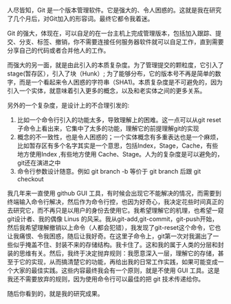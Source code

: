 人尽皆知，Git 是一个版本管理软件。它是强大的、令人困惑的。这就是我在研究了几个月后，对Git加入的形容词。最终它都令我着迷。

 Git 的强大，体现在，可以自足的在一台主机上完成管理版本，包括加入跟踪、提交、分支、标签、撤销，你不需要连接任何服务器软件就可以自足工作，直到需要分享自己的代码或者合并他人的工作。

 而强大的另一面，就是由此引入的本质复杂度。为了管理提交的颗粒度，它引入了stage(暂存区），引入了块（Hunk）; 为了能够分布，它的版本号不再是简单的数字，而是一个看起来令人困惑的字符串（SHA1)。本质复杂度是不可避免的，因为引入一个实体，就意味着引入更多的概念，以及和老实体之间的更多关系。

另外的一个复杂度，是设计上的不合理引发的:

1. 比如一个命令行引入的功能太多，导致理解上的困难。这一点可以从git reset 子命令上看出来，它集中了太多的功能，理解它的前提理解git的实现
2. 概念的不一致性，也是令人困惑的；一个实体概念有多重表达也是一个麻烦，比如暂存区有多个名字其实是一个意思，包括Index，Stage，Cache，有些地方使用Index
 ,有些地方使用 Cache、Stage。人为的复杂度是可以避免的，git还在演进之中
3. 命令行参数设计随意。例如 git branch -b 等价于 git branch 后跟 git checkout 


 我几年来一直使用 github GUI 工具，有时候会出现它不能解决的情况，而需要到终端输入命令行解决，然后作为命令行控，也因为好奇心，我决定花些时间真正的去研究它，而不再只是以用户的身份去使用它。我希望理解它的机理，也希望一窥git设计者、我的偶像 Linus 的风采。我从git-add,git-commit，git-push开始，然后我希望理解撤销以上命令（人都会犯错），我发现了git-reset这个命令，它也让我痛恨、令我困惑，随后让我好奇。在这里子命令上，git第一次对我漏出了一些似乎掩盖不住、封装不来的存储结构。我卡住了。这和我的属于人类的分层和封装的思维有关。然后，我终于决定抛弃规则：我愿意深入一层，理解它的存储，甚至于它的实现，从而搞清楚它的功能，再给出我的日常工作实践，如果可能变成一个大家的最佳实践。这些内容最终我会有一个原则，就是不使用 GUI 工具。这是我还不需要放弃的规则，因为使用命令行可以最佳的把 git 技术传递给你。

 随后你看到的，就是我的研究成果。



